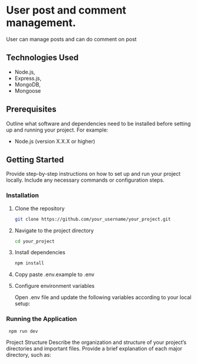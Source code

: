 # User post and comment management.

User can manage posts and can do comment on post

## Technologies Used

- Node.js,
- Express.js,
- MongoDB,
- Mongoose

## Prerequisites

Outline what software and dependencies need to be installed before setting up and running your project. For example:

- Node.js (version X.X.X or higher)

## Getting Started

Provide step-by-step instructions on how to set up and run your project locally. Include any necessary commands or configuration steps.

### Installation

1. Clone the repository
   ```bash
   git clone https://github.com/your_username/your_project.git
   ```
2. Navigate to the project directory

   ```bash
   cd your_project
   ```

3. Install dependencies

   ```bash
   npm install
   ```

4. Copy paste .env.example to .env

5. Configure environment variables

   Open .env file and update the following variables according to your local setup:

### Running the Application

```bash
 npm run dev
```

Project Structure
Describe the organization and structure of your project’s directories and important files. Provide a brief explanation of each major directory, such as:
